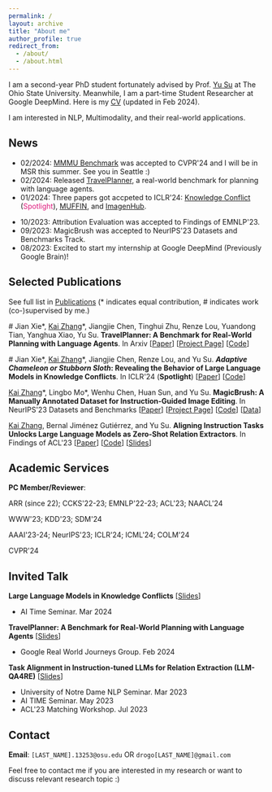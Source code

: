 ```yaml
---
permalink: /
layout: archive
title: "About me"
author_profile: true
redirect_from: 
  - /about/
  - /about.html
---
```

I am a second-year PhD student fortunately advised by Prof. [Yu Su](https://ysu1989.github.io) at The Ohio State University. Meanwhile, I am a part-time Student Researcher at Google DeepMind.
Here is my [CV](/files/cv_open.pdf) (updated in Feb 2024).
<!-- Previously, I worked with Prof. [Zhiyuan Liu](http://nlp.csai.tsinghua.edu.cn/~lzy/) at Tsinghua University, Prof. [Soroush Vosoughi](https://www.cs.dartmouth.edu/~soroush/) at Dartmouth College, and Dr. [Daxin Jiang](https://scholar.google.com/citations?user=N-wAHCoAAAAJ&hl=zh-CN) at Microsoft.-->

I am interested in NLP, Multimodality, and their real-world applications.

## News 
- 02/2024: [MMMU Benchmark](https://mmmu-benchmark.github.io) was accepted to CVPR'24 and I will be in MSR this summer. See you in Seattle :)
- 02/2024: Released [TravelPlanner](https://osu-nlp-group.github.io/TravelPlanner/), a real-world benchmark for planning with language agents.
- 01/2024: Three papers got accpeted to ICLR'24: [Knowledge Conflict](https://arxiv.org/abs/2305.13300) (<font color="#df1a7d">Spotlight</font>), [MUFFIN](https://arxiv.org/abs/2312.02436), and [ImagenHub](https://arxiv.org/abs/2310.01596).
<!-- - 11/2023: Released [MMMU Benchmark](https://mmmu-benchmark.github.io) for massive perception, knowledge, and reasoning evaluation on large multimodal models. -->
- 10/2023: Attribution Evaluation was accepted to Findings of EMNLP'23.
- 09/2023: MagicBrush was accepted to NeurIPS'23 Datasets and Benchmarks Track.
- 08/2023: Excited to start my internship at Google DeepMind (Previously Google Brain)!
<!-- - 05/2023: Unified Retriever was accepted to KDD'23. -->
<!-- - 05/2023: LLM-QA4RE was accepted to Findings of ACL'23. -->
<!-- - 03/2023: Released the [reading list](https://github.com/RenzeLou/awesome-instruction-learning) & [survey](https://arxiv.org/abs/2303.10475) on Instruction Learning. -->
<!-- - 01/2023: LED Retriever was accepted to WWW'23. -->

## Selected Publications

See full list in [Publications](/publications/) (\* indicates equal contribution, # indicates work (co-)supervised by me.)

\# Jian Xie\*, <u>Kai Zhang</u>\*, Jiangjie Chen, Tinghui Zhu, Renze Lou, Yuandong Tian, Yanghua Xiao, Yu Su. **TravelPlanner: A Benchmark for Real-World Planning with Language Agents**. In Arxiv [[Paper](https://arxiv.org/abs/2402.01622)] [[Project Page](https://osu-nlp-group.github.io/TravelPlanner/)]  [[Code](https://github.com/OSU-NLP-Group/TravelPlanner)]

\# Jian Xie\*, <u>Kai Zhang</u>\*, Jiangjie Chen, Renze Lou, and Yu Su. ***Adaptive Chameleon or Stubborn Sloth*: Revealing the Behavior of Large Language Models in Knowledge Conflicts**. In ICLR'24 (**Spotlight**) [[Paper](https://arxiv.org/abs/2305.13300)] [[Code](https://github.com/OSU-NLP-Group/LLM-Knowledge-Conflict)]

<u>Kai Zhang</u>\*, Lingbo Mo\*, Wenhu Chen, Huan Sun, and Yu Su. **MagicBrush: A Manually Annotated Dataset for Instruction-Guided Image Editing**. In NeurIPS'23 Datasets and Benchmarks [[Paper](https://arxiv.org/abs/2306.10012)] [[Project Page](https://osu-nlp-group.github.io/MagicBrush/)] [[Code](https://github.com/OSU-NLP-Group/MagicBrush)] [[Data](https://huggingface.co/datasets/osunlp/MagicBrush)]

<u>Kai Zhang</u>, Bernal Jiménez Gutiérrez, and Yu Su. **Aligning Instruction Tasks Unlocks Large Language Models as Zero-Shot Relation Extractors**. In Findings of ACL'23 \[[Paper](https://arxiv.org/abs/2305.11159)\] [[Code](https://github.com/OSU-NLP-Group/QA4RE)] [[Slides](/files/paper_slides/QA4RE_ACL23.pdf)]


## Academic Services

<!-- **Secondary Reviewer**: WSDM'21; NAACL-HLT'21; ACL'21; EMNLP'21-->

**PC Member/Reviewer**:

ARR (since 22); CCKS'22-23; EMNLP'22-23; ACL'23; NAACL'24

WWW'23; KDD'23; SDM'24

AAAI'23-24; NeurIPS'23; ICLR'24; ICML'24; COLM'24

CVPR'24

## Invited Talk

**Large Language Models in Knowledge Conflicts** [[Slides](/files/paper_slides/Knowledge_Conflicts_in_LLMs_070324.pdf)]

- AI Time Seminar. Mar 2024

**TravelPlanner: A Benchmark for Real-World Planning with Language Agents** [[Slides](/files/paper_slides/TravelPlanner_140224.pdf)]

- Google Real World Journeys Group. Feb 2024

**Task Alignment in Instruction-tuned LLMs for Relation Extraction (LLM-QA4RE)** [[Slides](/files/paper_slides/QA4RE_ACL23.pdf)]

- University of Notre Dame NLP Seminar. Mar 2023
- AI TIME Seminar. May 2023
- ACL'23 Matching Workshop. Jul 2023

## Contact

**Email**: `[LAST_NAME].13253@osu.edu` OR `drogo[LAST_NAME]@gmail.com`

Feel free to contact me if you are interested in my research or want to discuss relevant research topic :)

<script type='text/javascript' id='clustrmaps' src='//cdn.clustrmaps.com/map_v2.js?cl=ffffff&w=312&t=tt&d=WWgOfq4agmQMsv-liNWF_IqrTiXrb-1nqoPvyzlC238'></script>